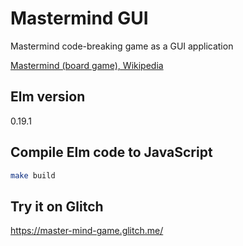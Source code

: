 # Mastermind GUI
Mastermind code-breaking game as a GUI application

[Mastermind (board game), Wikipedia](https://en.wikipedia.org/wiki/Mastermind_(board_game))

## Elm version
0.19.1

## Compile Elm code to JavaScript
```bash
make build
```

## Try it on Glitch
https://master-mind-game.glitch.me/
